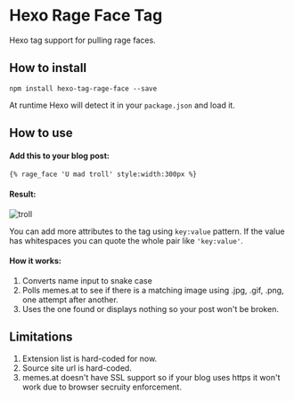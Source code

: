 # Hexo Rage Face Tag

Hexo tag support for pulling rage faces.

## How to install

    npm install hexo-tag-rage-face --save

At runtime Hexo will detect it in your `package.json` and load it.

## How to use

#### Add this to your blog post:

    {% rage_face 'U mad troll' style:width:300px %}

#### Result:

![troll](http://www.memes.at/faces/u_mad_troll.gif)

You can add more attributes to the tag using `key:value` pattern. If the value has whitespaces you can quote the whole pair like `'key:value'`.

#### How it works:

1. Converts name input to snake case
2. Polls memes.at to see if there is a matching image using .jpg, .gif, .png, one attempt after another.
3. Uses the one found or displays nothing so your post won't be broken.

## Limitations

1. Extension list is hard-coded for now.
2. Source site url is hard-coded.
3. memes.at doesn't have SSL support so if your blog uses https it won't work due to browser secruity enforcement.
